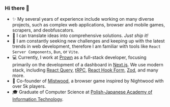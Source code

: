 ### Hi there 👋

- ✨ My several years of experience include working on many diverse projects, such as complex web applications, browser and mobile games, scrapers, and deobfuscators.
- 🚢 I can translate ideas into comprehensive solutions. _Just ship it!_
- 📖 I am constantly seeking new challenges and keeping up with the latest trends in web development, therefore I am familiar with tools like `React Server Components`, `Bun`, or `Vite`.
- 💻 Currently, I work at [Prown](https://prown.app/) as a full-stack developer, focusing primarily on the development of a dashboard in [Next.js](https://github.com/vercel/next.js). We use modern stack, including [React Query](https://github.com/TanStack/query), [tRPC](https://github.com/trpc/trpc), [React Hook Form](https://github.com/react-hook-form/react-hook-form), [Zod](https://github.com/colinhacks/zod), and many more.
- 🐉 Co-founder of [Mistwood](https://mistwood.pl/en), a browser game inspired by Nightwood with over 5k players.
- 🎓 Graduate of Computer Science at [Polish-Japanese Academy of Information Technology](https://www.pja.edu.pl/en/).
